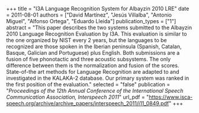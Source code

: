 +++
title = "I3A Language Recognition System for Albayzin 2010 LRE"
date = 2011-08-01
authors = ["David Martínez", "Jesús Villalba", "Antonio Miguel", "Alfonso Ortega", "Eduardo Lleida"]
publication_types = ["1"]
abstract = "This paper describes the two systems submitted to the Albayzin 2010 Language Recognition Evaluation by I3A. This evaluation is similar to the one organized by NIST every 2 years, but the languages to be recognized are those spoken in the Iberian peninsula (Spanish, Catalan, Basque, Galician and Portuguese) plus English. Both submissions are a fusion of five phonotactic and three acoustic subsystems. The only difference between them is the normalization and fusion of the scores. State-of-the art methods for Language Recognition are adapted to and investigated in the KALAKA-2 database. Our primary system was ranked in the first position of the evaluation."
selected = "false"
publication = "*Proceedings of the 12th Annual Conference of the International Speech Communication Association, Interspeech 2011*"
url_pdf = "https://www.isca-speech.org/archive/archive_papers/interspeech_2011/i11_0849.pdf"
+++

